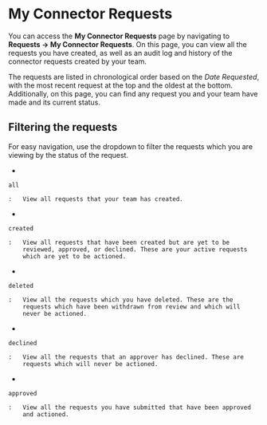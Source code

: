 # My Connector Requests

You can access the **My Connector Requests** page by navigating to
**Requests -\> My Connector Requests**. On this page, you can view all
the requests you have created, as well as an audit log and history of
the connector requests created by your team.

The requests are listed in chronological order based on the *Date
Requested*, with the most recent request at the top and the oldest at
the bottom. Additionally, on this page, you can find any request you and
your team have made and its current status.

## Filtering the requests

For easy navigation, use the dropdown to filter the requests which you
are viewing by the status of the request.

-   

    all

    :   View all requests that your team has created.

-   

    created

    :   View all requests that have been created but are yet to be
        reviewed, approved, or declined. These are your active requests
        which are yet to be actioned.

-   

    deleted

    :   View all the requests which you have deleted. These are the
        requests which have been withdrawn from review and which will
        never be actioned.

-   

    declined

    :   View all the requests that an approver has declined. These are
        requests which will never be actioned.

-   

    approved

    :   View all the requests you have submitted that have been approved
        and actioned.
